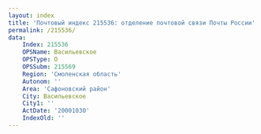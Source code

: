 ```yaml
---
layout: index
title: 'Почтовый индекс 215536: отделение почтовой связи Почты России'
permalink: /215536/
data:
    Index: 215536
    OPSName: Васильевское
    OPSType: О
    OPSSubm: 215569
    Region: 'Смоленская область'
    Autonom: ''
    Area: 'Сафоновский район'
    City: Васильевское
    City1: ''
    ActDate: '20001030'
    IndexOld: ''
---
```


